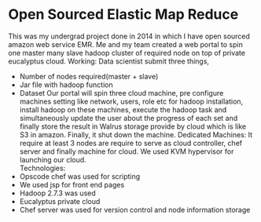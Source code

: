 # Open Sourced Elastic Map Reduce
This was my undergrad project done in 2014 in which I have open sourced amazon web service EMR.
Me and my team created a web portal to spin one master many slave hadoop cluster of required node on top of private eucalyptus cloud.
Working:
Data scientist submit three things,
* Number of nodes required(master + slave)
* Jar file with hadoop function 
* Dataset
Our portal will spin three cloud machine, pre configure machines setting like network, users, role etc for hadoop installation, install hadoop on these machines, execute the hadoop task and simultaneously update the user about the progress of each set and finally store the result in Walrus storage provide by cloud which is like S3 in amazon. Finally, it shut down the machine.
Dedicated Machines:
It require at least 3 nodes are require to serve as cloud controller, chef server and finally machine for cloud. We used KVM hypervisor for launching our cloud.  
Technologies:
* Opscode chef was used for scripting
* We used jsp for front end pages
* Hadoop 2.7.3 was used
* Eucalyptus private cloud
* Chef server was used for version control and node information storage
